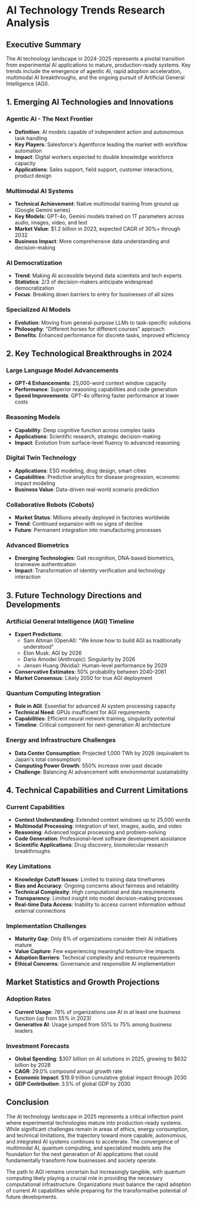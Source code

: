 # AI Technology Trends Research Analysis

## Executive Summary

The AI technology landscape in 2024-2025 represents a pivotal transition from experimental AI applications to mature, production-ready systems. Key trends include the emergence of agentic AI, rapid adoption acceleration, multimodal AI breakthroughs, and the ongoing pursuit of Artificial General Intelligence (AGI).

## 1. Emerging AI Technologies and Innovations

### Agentic AI - The Next Frontier
- **Definition**: AI models capable of independent action and autonomous task handling
- **Key Players**: Salesforce's Agentforce leading the market with workflow automation
- **Impact**: Digital workers expected to double knowledge workforce capacity
- **Applications**: Sales support, field support, customer interactions, product design

### Multimodal AI Systems
- **Technical Achievement**: Native multimodal training from ground up (Google Gemini series)
- **Key Models**: GPT-4o, Gemini models trained on 1T parameters across audio, images, video, and text
- **Market Value**: $1.2 billion in 2023, expected CAGR of 30%+ through 2032
- **Business Impact**: More comprehensive data understanding and decision-making

### AI Democratization
- **Trend**: Making AI accessible beyond data scientists and tech experts
- **Statistics**: 2/3 of decision-makers anticipate widespread democratization
- **Focus**: Breaking down barriers to entry for businesses of all sizes

### Specialized AI Models
- **Evolution**: Moving from general-purpose LLMs to task-specific solutions
- **Philosophy**: "Different horses for different courses" approach
- **Benefits**: Enhanced performance for discrete tasks, improved efficiency

## 2. Key Technological Breakthroughs in 2024

### Large Language Model Advancements
- **GPT-4 Enhancements**: 25,000-word context window capacity
- **Performance**: Superior reasoning capabilities and code generation
- **Speed Improvements**: GPT-4o offering faster performance at lower costs

### Reasoning Models
- **Capability**: Deep cognitive function across complex tasks
- **Applications**: Scientific research, strategic decision-making
- **Impact**: Evolution from surface-level fluency to advanced reasoning

### Digital Twin Technology
- **Applications**: ESG modeling, drug design, smart cities
- **Capabilities**: Predictive analytics for disease progression, economic impact modeling
- **Business Value**: Data-driven real-world scenario prediction

### Collaborative Robots (Cobots)
- **Market Status**: Millions already deployed in factories worldwide
- **Trend**: Continued expansion with no signs of decline
- **Future**: Permanent integration into manufacturing processes

### Advanced Biometrics
- **Emerging Technologies**: Gait recognition, DNA-based biometrics, brainwave authentication
- **Impact**: Transformation of identity verification and technology interaction

## 3. Future Technology Directions and Developments

### Artificial General Intelligence (AGI) Timeline
- **Expert Predictions**:
  - Sam Altman (OpenAI): "We know how to build AGI as traditionally understood"
  - Elon Musk: AGI by 2026
  - Dario Amodei (Anthropic): Singularity by 2026
  - Jensen Huang (Nvidia): Human-level performance by 2029
- **Conservative Estimates**: 50% probability between 2040-2061
- **Market Consensus**: Likely 2050 for true AGI deployment

### Quantum Computing Integration
- **Role in AGI**: Essential for advanced AI system processing capacity
- **Technical Need**: GPUs insufficient for AGI requirements
- **Capabilities**: Efficient neural network training, singularity potential
- **Timeline**: Critical component for next-generation AI architecture

### Energy and Infrastructure Challenges
- **Data Center Consumption**: Projected 1,000 TWh by 2026 (equivalent to Japan's total consumption)
- **Computing Power Growth**: 550% increase over past decade
- **Challenge**: Balancing AI advancement with environmental sustainability

## 4. Technical Capabilities and Current Limitations

### Current Capabilities
- **Context Understanding**: Extended context windows up to 25,000 words
- **Multimodal Processing**: Integration of text, images, audio, and video
- **Reasoning**: Advanced logical processing and problem-solving
- **Code Generation**: Professional-level software development assistance
- **Scientific Applications**: Drug discovery, biomolecular research breakthroughs

### Key Limitations
- **Knowledge Cutoff Issues**: Limited to training data timeframes
- **Bias and Accuracy**: Ongoing concerns about fairness and reliability
- **Technical Complexity**: High computational and data requirements
- **Transparency**: Limited insight into model decision-making processes
- **Real-time Data Access**: Inability to access current information without external connections

### Implementation Challenges
- **Maturity Gap**: Only 8% of organizations consider their AI initiatives mature
- **Value Capture**: Few experiencing meaningful bottom-line impacts
- **Adoption Barriers**: Technical complexity and resource requirements
- **Ethical Concerns**: Governance and responsible AI implementation

## Market Statistics and Growth Projections

### Adoption Rates
- **Current Usage**: 78% of organizations use AI in at least one business function (up from 55% in 2023)
- **Generative AI**: Usage jumped from 55% to 75% among business leaders

### Investment Forecasts
- **Global Spending**: $307 billion on AI solutions in 2025, growing to $632 billion by 2028
- **CAGR**: 29.0% compound annual growth rate
- **Economic Impact**: $19.9 trillion cumulative global impact through 2030
- **GDP Contribution**: 3.5% of global GDP by 2030

## Conclusion

The AI technology landscape in 2025 represents a critical inflection point where experimental technologies mature into production-ready systems. While significant challenges remain in areas of ethics, energy consumption, and technical limitations, the trajectory toward more capable, autonomous, and integrated AI systems continues to accelerate. The convergence of multimodal AI, quantum computing, and specialized models sets the foundation for the next generation of AI applications that could fundamentally transform how businesses and society operate.

The path to AGI remains uncertain but increasingly tangible, with quantum computing likely playing a crucial role in providing the necessary computational infrastructure. Organizations must balance the rapid adoption of current AI capabilities while preparing for the transformative potential of future developments.